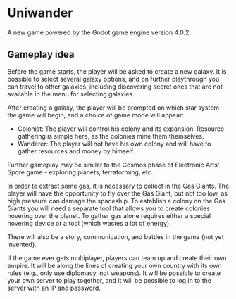 # Uniwander
A new game powered by the Godot game engine version 4.0.2

## Gameplay idea

Before the game starts, the player will be asked to create a new galaxy. It is possible to select several galaxy options, and on further playthrough you can travel to other galaxies, including discovering secret ones that are not available in the menu for selecting galaxies.

After creating a galaxy, the player will be prompted on which star system the game will begin, and a choice of game mode will appear:

- Colonist: The player will control his colony and its expansion. Resource gathering is simple here, as the colonies mine them themselves.
- Wanderer: The player will not have his own colony and will have to gather resources and money by himself.

Further gameplay may be similar to the Cosmos phase of Electronic Arts' Spore game - exploring planets, terraforming, etc.

In order to extract some gas, it is necessary to collect in the Gas Giants. The player will have the opportunity to fly over the Gas Giant, but not too low, as high pressure can damage the spaceship. To establish a colony on the Gas Giants you will need a separate tool that allows you to create colonies hovering over the planet. To gather gas alone requires either a special hovering device or a tool (which wastes a lot of energy).

There will also be a story, communication, and battles in the game (not yet invented).

If the game ever gets multiplayer, players can team up and create their own empire. It will be along the lines of creating your own country with its own rules (e.g., only use diplomacy, not weapons). It will be possible to create your own server to play together, and it will be possible to log in to the server with an IP and password.